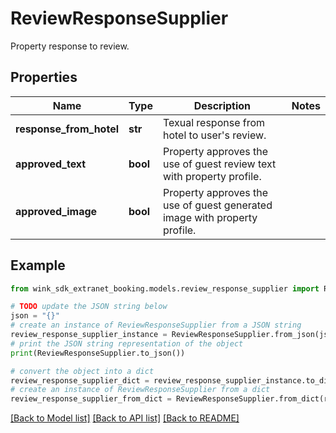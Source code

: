 # ReviewResponseSupplier

Property response to review.

## Properties

Name | Type | Description | Notes
------------ | ------------- | ------------- | -------------
**response_from_hotel** | **str** | Texual response from hotel to user&#39;s review. | 
**approved_text** | **bool** | Property approves the use of guest review text with property profile. | 
**approved_image** | **bool** | Property approves the use of guest generated image with property profile. | 

## Example

```python
from wink_sdk_extranet_booking.models.review_response_supplier import ReviewResponseSupplier

# TODO update the JSON string below
json = "{}"
# create an instance of ReviewResponseSupplier from a JSON string
review_response_supplier_instance = ReviewResponseSupplier.from_json(json)
# print the JSON string representation of the object
print(ReviewResponseSupplier.to_json())

# convert the object into a dict
review_response_supplier_dict = review_response_supplier_instance.to_dict()
# create an instance of ReviewResponseSupplier from a dict
review_response_supplier_from_dict = ReviewResponseSupplier.from_dict(review_response_supplier_dict)
```
[[Back to Model list]](../README.md#documentation-for-models) [[Back to API list]](../README.md#documentation-for-api-endpoints) [[Back to README]](../README.md)


